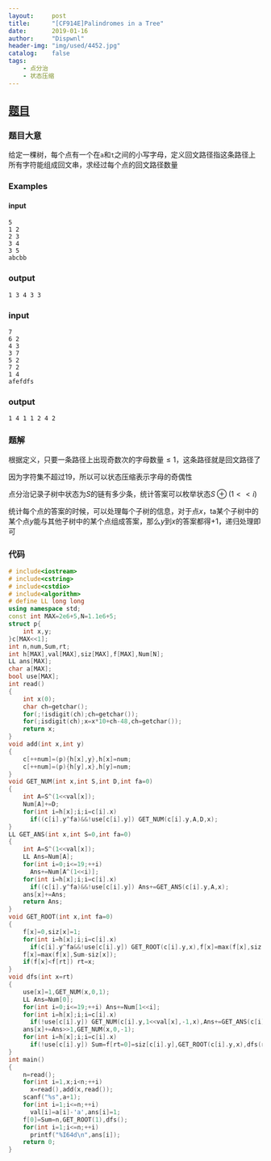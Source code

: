 ```yaml
---
layout:		post
title:		"[CF914E]Palindromes in a Tree"
date:		2019-01-16
author:		"Dispwnl"
header-img:	"img/used/4452.jpg"
catalog:	false
tags:
    - 点分治
    - 状态压缩
---
```


## [题目](https://codeforces.com/problemset/problem/914/E)

### 题目大意

给定一棵树，每个点有一个在<code>a</code>和<code>t</code>之间的小写字母，定义回文路径指这条路径上所有字符能组成回文串，求经过每个点的回文路径数量

### Examples

#### input

```plain
5
1 2
2 3
3 4
3 5
abcbb
```

### output

```plain
1 3 4 3 3 
```

### input

```plain
7
6 2
4 3
3 7
5 2
7 2
1 4
afefdfs
```

### output

```plain
1 4 1 1 2 4 2
```

### 题解

根据定义，只要一条路径上出现奇数次的字母数量$\le 1$，这条路径就是回文路径了

因为字符集不超过$19$，所以可以状态压缩表示字母的奇偶性

点分治记录子树中状态为$S$的链有多少条，统计答案可以枚举状态$S\oplus (1<<i)$

统计每个点的答案的时候，可以处理每个子树的信息，对于点$x$，ta某个子树中的某个点$y$能与其他子树中的某个点组成答案，那么$y$到$x$的答案都得$+1$，递归处理即可

### 代码

```c++
# include<iostream>
# include<cstring>
# include<cstdio>
# include<algorithm>
# define LL long long
using namespace std;
const int MAX=2e6+5,N=1.1e6+5;
struct p{
	int x,y;
}c[MAX<<1];
int n,num,Sum,rt;
int h[MAX],val[MAX],siz[MAX],f[MAX],Num[N];
LL ans[MAX];
char a[MAX];
bool use[MAX];
int read()
{
	int x(0);
	char ch=getchar();
	for(;!isdigit(ch);ch=getchar());
	for(;isdigit(ch);x=x*10+ch-48,ch=getchar());
	return x;
}
void add(int x,int y)
{
	c[++num]=(p){h[x],y},h[x]=num;
	c[++num]=(p){h[y],x},h[y]=num;
}
void GET_NUM(int x,int S,int D,int fa=0)
{
	int A=S^(1<<val[x]);
	Num[A]+=D;
	for(int i=h[x];i;i=c[i].x)
	  if((c[i].y^fa)&&!use[c[i].y]) GET_NUM(c[i].y,A,D,x);
}
LL GET_ANS(int x,int S=0,int fa=0)
{
	int A=S^(1<<val[x]);
	LL Ans=Num[A];
	for(int i=0;i<=19;++i)
	  Ans+=Num[A^(1<<i)];
	for(int i=h[x];i;i=c[i].x)
	  if((c[i].y^fa)&&!use[c[i].y]) Ans+=GET_ANS(c[i].y,A,x);
	ans[x]+=Ans;
	return Ans;
}
void GET_ROOT(int x,int fa=0)
{
	f[x]=0,siz[x]=1;
	for(int i=h[x];i;i=c[i].x)
	  if(c[i].y^fa&&!use[c[i].y]) GET_ROOT(c[i].y,x),f[x]=max(f[x],siz[c[i].y]),siz[x]+=siz[c[i].y];
	f[x]=max(f[x],Sum-siz[x]);
	if(f[x]<f[rt]) rt=x;
}
void dfs(int x=rt)
{
	use[x]=1,GET_NUM(x,0,1);
	LL Ans=Num[0];
	for(int i=0;i<=19;++i) Ans+=Num[1<<i];
	for(int i=h[x];i;i=c[i].x)
	  if(!use[c[i].y]) GET_NUM(c[i].y,1<<val[x],-1,x),Ans+=GET_ANS(c[i].y),GET_NUM(c[i].y,1<<val[x],1,x);
	ans[x]+=Ans>>1,GET_NUM(x,0,-1);
	for(int i=h[x];i;i=c[i].x)
	  if(!use[c[i].y]) Sum=f[rt=0]=siz[c[i].y],GET_ROOT(c[i].y,x),dfs(rt);
}
int main()
{
	n=read();
	for(int i=1,x;i<n;++i)
	  x=read(),add(x,read());
	scanf("%s",a+1);
	for(int i=1;i<=n;++i)
	  val[i]=a[i]-'a',ans[i]=1;
	f[0]=Sum=n,GET_ROOT(1),dfs();
	for(int i=1;i<=n;++i)
	  printf("%I64d\n",ans[i]);
	return 0;
}
```

